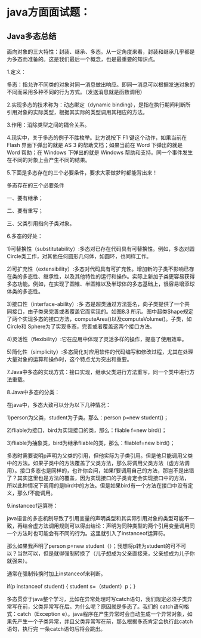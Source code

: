 # java方面面试题：
## Java多态总结

面向对象的三大特性：封装、继承、多态。从一定角度来看，封装和继承几乎都是为多态而准备的。这是我们最后一个概念，也是最重要的知识点。

1.定义：

多态：指允许不同类的对象对同一消息做出响应。即同一消息可以根据发送对象的不同而采用多种不同的行为方式。（发送消息就是函数调用）

2.实现多态的技术称为：动态绑定（dynamic binding），是指在执行期间判断所引用对象的实际类型，根据其实际的类型调用其相应的方法。

3.作用：消除类型之间的耦合关系。

4.现实中，关于多态的例子不胜枚举。比方说按下 F1 键这个动作，如果当前在 Flash 界面下弹出的就是 AS 3 的帮助文档；如果当前在 Word 下弹出的就是 Word 帮助；在 Windows 下弹出的就是 Windows 帮助和支持。同一个事件发生在不同的对象上会产生不同的结果。

5.下面是多态存在的三个必要条件，要求大家做梦时都能背出来！

多态存在的三个必要条件

一、要有继承；

二、要有重写；

三、父类引用指向子类对象。

6.多态的好处：

1)可替换性（substitutability）:多态对已存在代码具有可替换性。例如，多态对圆Circle类工作，对其他任何圆形几何体，如圆环，也同样工作。

2)可扩充性（extensibility）:多态对代码具有可扩充性。增加新的子类不影响已存在类的多态性、继承性，以及其他特性的运行和操作。实际上新加子类更容易获得多态功能。例如，在实现了圆锥、半圆锥以及半球体的多态基础上，很容易增添球体类的多态性。

3)接口性（interface-ability）:多 态是超类通过方法签名，向子类提供了一个共同接口，由子类来完善或者覆盖它而实现的。如图8.3 所示。图中超类Shape规定了两个实现多态的接口方法，computeArea()以及computeVolume()。子类，如Circle和 Sphere为了实现多态，完善或者覆盖这两个接口方法。

4)灵活性（flexibility）:它在应用中体现了灵活多样的操作，提高了使用效率。

5)简化性（simplicity）:多态简化对应用软件的代码编写和修改过程，尤其在处理大量对象的运算和操作时，这个特点尤为突出和重要。



7.Java中多态的实现方式：接口实现，继承父类进行方法重写，同一个类中进行方法重载。

8.Java中多态的分类：

在java中，多态大致可以分为以下几种情况：

1)person为父类，student为子类。那么：person p=new student()；

2)fliable为接口，bird为实现接口的类，那么：fliable f=new bird()；

3)fliable为抽象类，bird为继承fliable的类，那么：fliablef=new bird()；

多态时需要说明p声明为父类的引用，但他实际为子类引用。但是他只能调用父类中的方法。如果子类中的方法覆盖了父类方法，那么将调用父类方法（虚方法调用）。接口多态也是同样的，也许你会问，如果f要调用自己的方法，那岂不是出错了？其实这里也是方法的覆盖，因为实现接口的子类肯定会实现接口中的方法， 所以此种情况下调用的是bird中的方法。但是如果bird有一个方法在接口中没有定义，那么f不能调用。

9.instanceof运算符：

java语言的多态机制导致了引用变量的声明类型和其实际引用对象的类型可能不一致，再结合虚方法调用规则可以得出结论：声明为同种类型的两个引用变量调用同一个方法时也可能会有不同的行为。这里就引入了instanceof运算符。

那么如果我声明了person p=new student（）；我想将p转为student的可不可以？当然可以，但是就得强制转换了（儿子想成为父亲直接来，父亲想成为儿子你就强来）。

通常在强制转换时加上instanceof来判断。

if(p instanceof student) { student s=（student）p；}

多态贯穿于java整个学习，比如在异常处理时写catch语句，我们规定必须子类异常写在前，父类异常写在后。为什么呢？原因就是多态了。我们的 catch语句格式：catch（Exception e）。java程序在产生异常时会自动生成一个异常对象，如果先产生一个子类异常，并且父类异常写在前，那么根据多态肯定会执行此catch语句，执行完 一条catch语句后将会跳出。
